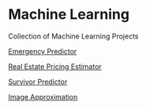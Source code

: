 # Machine Learning
Collection of Machine Learning Projects

[Emergency Predictor](ML-EmergencyPredictor/)

[Real Estate Pricing Estimator](ML-RealEstate/)

[Survivor Predictor](ML-Survivors/)

[Image Approximation](ML-ImageApproximation/)
